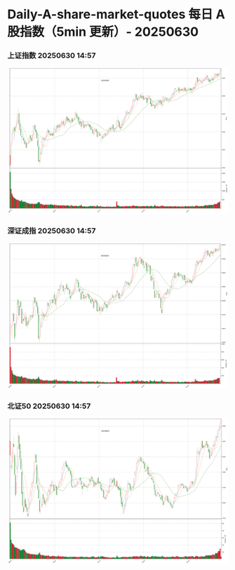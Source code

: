 
# Daily-A-share-market-quotes 每日 A 股指数（5min 更新）- 20250630

### 上证指数 20250630 14:57
![](./fig/2025/6/20250630-sh000001.png)

### 深证成指 20250630 14:57
![](./fig/2025/6/20250630-sz399001.png)

### 北证50 20250630 14:57
![](./fig/2025/6/20250630-bj899050.png)
